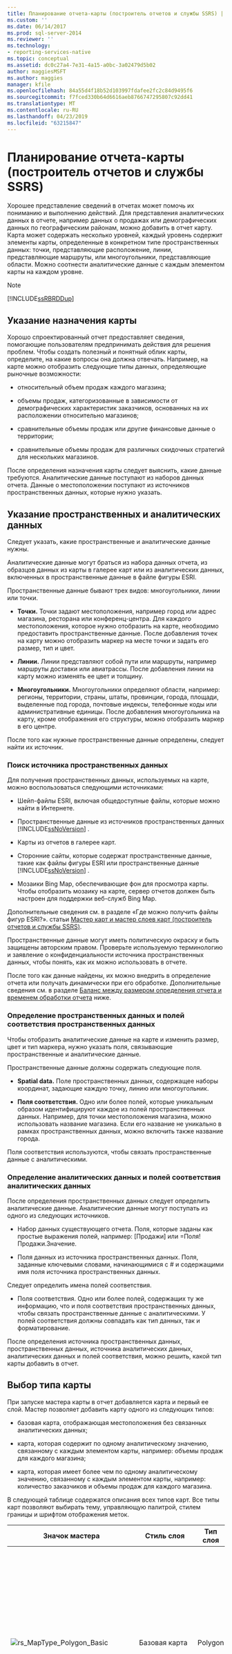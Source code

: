 ```yaml
---
title: Планирование отчета-карты (построитель отчетов и службы SSRS) | Документы Майкрософт
ms.custom: ''
ms.date: 06/14/2017
ms.prod: sql-server-2014
ms.reviewer: ''
ms.technology:
- reporting-services-native
ms.topic: conceptual
ms.assetid: dc0c27a4-7e31-4a15-a0bc-3a02479d5b02
author: maggiesMSFT
ms.author: maggies
manager: kfile
ms.openlocfilehash: 84a55d4f18b52d103997fdafee2fc2c84d9495f6
ms.sourcegitcommit: f7fced330b64d6616aeb8766747295807c92dd41
ms.translationtype: MT
ms.contentlocale: ru-RU
ms.lasthandoff: 04/23/2019
ms.locfileid: "63215847"
---
```

# <a name="plan-a-map-report-report-builder-and-ssrs"></a>Планирование отчета-карты (построитель отчетов и службы SSRS)
  Хорошее представление сведений в отчетах может помочь их пониманию и выполнению действий. Для представления аналитических данных в отчете, например данных о продажах или демографических данных по географическим районам, можно добавить в отчет карту. Карта может содержать несколько уровней, каждый уровень содержит элементы карты, определенные в конкретном типе пространственных данных: точки, представляющие расположение, линии, представляющие маршруты, или многоугольники, представляющие области. Можно соотнести аналитические данные с каждым элементом карты на каждом уровне.  
  
> [!NOTE]  
>  [!INCLUDE[ssRBRDDup](../../includes/ssrbrddup-md.md)]  
  
##  <a name="MapPurpose"></a> Указание назначения карты  
 Хорошо спроектированный отчет предоставляет сведения, помогающие пользователям предпринимать действия для решения проблем. Чтобы создать полезный и понятный облик карты, определите, на какие вопросы она должна отвечать. Например, на карте можно отобразить следующие типы данных, определяющие рыночные возможности:  
  
-   относительный объем продаж каждого магазина;  
  
-   объемы продаж, категоризованные в зависимости от демографических характеристик заказчиков, основанных на их расположении относительно магазинов;  
  
-   сравнительные объемы продаж или другие финансовые данные о территории;  
  
-   сравнительные объемы продаж для различных скидочных стратегий для нескольких магазинов.  
  
 После определения назначения карты следует выяснить, какие данные требуются. Аналитические данные поступают из наборов данных отчета. Данные о местоположении поступают из источников пространственных данных, которые нужно указать.  
  
 
  
##  <a name="Data"></a> Указание пространственных и аналитических данных  
 Следует указать, какие пространственные и аналитические данные нужны.  
  
 Аналитические данные могут браться из набора данных отчета, из образцов данных из карты в галерее карт или из аналитических данных, включенных в пространственные данные в файле фигуры ESRI.  
  
 Пространственные данные бывают трех видов: многоугольники, линии или точки.  
  
-   **Точки.** Точки задают местоположения, например город или адрес магазина, ресторана или конференц-центра. Для каждого местоположения, которое нужно отобразить на карте, необходимо предоставить пространственные данные. После добавления точек на карту можно отобразить маркер на месте точки и задать его размер, тип и цвет.  
  
-   **Линии.** Линии представляют собой пути или маршруты, например маршруты доставки или авиатрассы. После добавления линии на карту можно изменять ее цвет и толщину.  
  
-   **Многоугольники.** Многоугольники определяют области, например: регионы, территории, страны, штаты, провинции, города, площади, выделенные под города, почтовые индексы, телефонные коды или административные единицы. После добавления многоугольника на карту, кроме отображения его структуры, можно отобразить маркер в его центре.  
  
 После того как нужные пространственные данные определены, следует найти их источник.  
  
### <a name="find-a-source-for-spatial-data"></a>Поиск источника пространственных данных  
 Для получения пространственных данных, используемых на карте, можно воспользоваться следующими источниками:  
  
-   Шейп-файлы ESRI, включая общедоступные файлы, которые можно найти в Интернете.  
  
-   Пространственные данные из источников пространственных данных [!INCLUDE[ssNoVersion](../../../includes/ssnoversion-md.md)] .  
  
-   Карты из отчетов в галерее карт.  
  
-   Сторонние сайты, которые содержат пространственные данные, такие как файлы фигуры ESRI или пространственные данные [!INCLUDE[ssNoVersion](../../../includes/ssnoversion-md.md)] .  
  
-   Мозаики Bing Map, обеспечивающие фон для просмотра карты. Чтобы отобразить мозаику на карте, сервер отчетов должен быть настроен для поддержки веб-служб Bing Map.  
  
 Дополнительные сведения см. в разделе «Где можно получить файлы фигур ESRI?». статьи [Мастер карт и мастер слоев карт (построитель отчетов и службы SSRS)](map-wizard-and-map-layer-wizard-report-builder-and-ssrs.md).  
  
 Пространственные данные могут иметь политическую окраску и быть защищены авторским правом. Проверьте используемую терминологию и заявление о конфиденциальности источника пространственных данных, чтобы понять, как их можно использовать в отчете.  
  
 После того как данные найдены, их можно внедрить в определение отчета или получать динамически при его обработке. Дополнительные сведения см. в разделе [Баланс между размером определения отчета и временем обработки отчета](#Embedding) ниже.  
  
### <a name="determine-the-spatial-data-and-the-spatial-data-match-fields"></a>Определение пространственных данных и полей соответствия пространственных данных  
 Чтобы отобразить аналитические данные на карте и изменить размер, цвет и тип маркера, нужно указать поля, связывающие пространственные и аналитические данные.  
  
 Пространственные данные должны содержать следующие поля.  
  
-   **Spatial data.** Поле пространственных данных, содержащее наборы координат, задающие каждую точку, линию или многоугольник.  
  
-   **Поля соответствия.** Одно или более полей, которые уникальным образом идентифицируют каждое из полей пространственных данных. Например, для точки местоположения магазина, можно использовать название магазина. Если его название не уникально в рамках пространственных данных, можно включить также название города.  
  
 Поля соответствия используются, чтобы связать пространственные данные с аналитическими.  
  
### <a name="determine-the-analytical-data-and-the-analytical-data-match-fields"></a>Определение аналитических данных и полей соответствия аналитических данных  
 После определения пространственных данных следует определить аналитические данные. Аналитические данные могут поступать из одного из следующих источников.  
  
-   Набор данных существующего отчета. Поля, которые заданы как простые выражения полей, например: [Продажи] или =Поля!Продажи.Значение.  
  
-   Поля данных из источника пространственных данных. Поля, заданные ключевыми словами, начинающимися с # и содержащими имя поля источника пространственных данных.  
  
 Следует определить имена полей соответствия.  
  
-   Поля соответствия. Одно или более полей, содержащих ту же информацию, что и поля соответствия пространственных данных, чтобы связать пространственные данные с аналитическими. У полей соответствия должны совпадать как тип данных, так и форматирование.  
  
 После определения источника пространственных данных, пространственных данных, источника аналитических данных, аналитических данных и полей соответствия, можно решить, какой тип карты добавить в отчет.  
  

  
##  <a name="MapType"></a> Выбор типа карты  
 При запуске мастера карты в отчет добавляется карта и первый ее слой. Мастер позволяет добавить карту одного из следующих типов:  
  
-   базовая карта, отображающая местоположения без связанных аналитических данных;  
  
-   карта, которая содержит по одному аналитическому значению, связанному с каждым элементом карты, например: объемы продаж для каждого магазина;  
  
-   карта, которая имеет более чем по одному аналитическому значению, связанному с каждым элементом карты, например: количество заказчиков и объемы продаж для каждого магазина.  
  
 В следующей таблице содержатся описания всех типов карт. Все типы карт позволяют выбирать тему, управляющую палитрой, стилем границы и шрифтом отображения меток.  
  
|Значок мастера|Стиль слоя|Тип слоя|Описание и параметры|  
|-----------------|-----------------|----------------|-----------------------------|  
|![rs_MapType_Polygon_Basic](../media/rs-maptype-polygon-basic.gif "rs_MapType_Polygon_Basic")|Базовая карта|Polygon|Карта, содержащая только области, например территории продаж.<br /><br /> Параметры: Цвет изменяется согласно палитре или используется отдельный цвет. Палитра — это стандартный набор цветов. Если использованы все цвета палитры, начинают использоваться оттенки цветов.|  
|![rs_MapType_Polygon_ColorAnalytical](../media/rs-maptype-polygon-coloranalytical.gif "rs_MapType_Polygon_ColorAnalytical")|Цветная аналитическая карта|Polygon|Карта, которая отображает аналитические данные путем изменения цвета, например данные о продажах по области.|  
|![rs_MapType_Polygon_Bubble](../media/rs-maptype-polygon-bubble.gif "rs_MapType_Polygon_Bubble")|Пузырьковая карта|Polygon|Карта, которая отображает аналитические данные путем изменения размера пузырьков в центре областей, например данные о продажах по области.<br /><br /> Параметры: Изменяется цвет областей в зависимости от второго аналитического поля и задаются цветовые правила.|  
|![rs_MapType_Line_Basic](../media/rs-maptype-line-basic.gif "rs_MapType_Line_Basic")|Базовая карта линий|Линия|Карта, отображающая только линии, например маршруты доставки.<br /><br /> Параметры: Цвет изменяется согласно палитре или используется отдельный цвет.|  
|![rs_MapType_Line_Analytical](../media/rs-maptype-line-analytical.gif "rs_MapType_Line_Analytical")|Аналитическая карта линий|Линия|Карта, на которой изменяются цвет и толщина линий, например количество доставленных пакетов и метрика своевременности для маршрута.<br /><br /> Параметры: Изменяется Толщина линии от одного аналитического поля, линии различных цветов от второго аналитического поля и задаются цветовые правила.|  
|![rs_MapType_Marker_Basic](../media/rs-maptype-marker-basic.gif "rs_MapType_Marker_Basic")|Базовая карта с отметками|Точка|Карта, отображающая маркер для каждого местоположения, например города.<br /><br /> Параметры: Цвет изменяется согласно палитре или используется отдельный цвет и изменяется стиль маркера.|  
|![rs_MapType_Marker_Bubble](../media/rs-maptype-marker-bubble.gif "rs_MapType_Marker_Bubble")|Пузырьковая карта с отметками|Точка|Карта, отображающая пузырек для каждого местоположения, причем размер пузырька зависит от аналитического поля данных, например данных о продажах по городу.<br /><br /> Параметры: Изменяется цвет пузырьков от второго аналитического поля и задаются цветовые правила.|  
|![rs_MapType_Marker_Analytical](../media/rs-maptype-marker-analytical.gif "rs_MapType_Marker_Analytical")|Аналитическая карта с отметками|Точка|Карта, отображающая маркер для каждого местоположения, причем его цвет, размер и тип зависят от аналитических данных, например наиболее продаваемых продуктов, диапазона прибылей и скидочной политики.<br /><br /> Параметры: Варьировать тип маркера от одного аналитического поля, изменяться размер маркера, другого поля, цвет маркера от третьего аналитического поля зависит от и задаются цветовые правила.|  
  
 После добавления карты с помощью мастера карт можно создать дополнительные уровни или изменить параметры для уровней с помощью мастера уровней карты. Дополнительные сведения о мастере см. в разделе [Мастер карт и мастер слоев карт (построитель отчетов и службы SSRS)](map-wizard-and-map-layer-wizard-report-builder-and-ssrs.md).  
  
 Можно настроить отображение или параметры данных для каждого слоя в отдельности. Дополнительные сведения о настройке карты после запуска мастера см. в разделе [Настройка данных и отображения карты или слоя карты &#40;построитель отчетов и службы SSRS&#41;](customize-the-data-and-display-of-a-map-or-map-layer-report-builder-and-ssrs.md).  
  
 
  
##  <a name="Legend"></a> Планирование условных обозначений  
 Чтобы помочь пользователям интерпретировать карту, можно добавить разнообразные условные обозначения, цветовую шкалу и шкалу расстояний. При конструировании карты спланируйте, где должны отображаться условные обозначения. Можно задать следующие сведения для всех условных обозначений.  
  
-   **Расположение условных обозначений.** Например, условные обозначения могут располагаться внутри или вне области просмотра, а также в 12 дискретных местоположениях относительно области просмотра.  
  
-   **Стили условных обозначений**. Например, можно указать стиль шрифта, стиль границы, линию разделителя и свойства заливки.  
  
-   **Заголовок условных обозначений.** Например, можно задать текст заголовка, и, независимо от этого, задать, отображать ли заголовок условных обозначений или цветовой шкалы.  
  
-   **Макет условных обозначений карты.** Например, условные обозначения карты могут отображаться в высоких или в широких таблицах.  
  
 Содержимое условных обозначений создается автоматически во время обработки отчета на основании параметров правил, заданных для каждого слоя.  
  
 По умолчанию результаты применения всех правил для всех слоев отображаются в первых условных обозначениях. Можно создать несколько условных обозначений, а затем для каждого правила назначить те из них, которые следует использовать для отображения результатов.  
  
 Дополнительные сведения см. в разделах [Изменение параметров отображения многоугольников, линий и точек с помощью правил и аналитических данных (построитель отчетов и службы SSRS)](vary-polygon-line-and-point-display-by-rules-and-analytical-data.md) и [Изменение условных обозначений карты, цветовой шкалы и связанных правил (построитель отчетов и службы SSRS)](change-map-legends-color-scale-and-associated-rules-report-builder-and-ssrs.md).  
  

  
##  <a name="Embedding"></a> Баланс между размером определения отчета и временем обработки отчета  
 Чтобы сконструировать хороший отчет с картами, следует сбалансировать параметры, управляющие производительностью отчета и размером определения отчета. Элементы карты, основанные на пространственных данных или мозаиках Bing map, могут быть статическими и внедренными в определение отчета или динамическими и создаваться каждый раз при обработке отчета. Рекомендуется оценить издержки, связанные со статическим или динамическим доступом к данным карты и найти баланс, удовлетворительно работающий при всех обстоятельствах. При принятии решения учитывайте следующие данные.  
  
-   Внедренные элементы карты могут значительно увеличить размер определения отчета, но сокращают время, необходимое для отображения карты в отчете. Сервер отчетов может иметь ограничения по размеру, которые нужно учитывать.  
  
-   Определение отчета задает ограничения на число точек пространственных данных, которые могут быть обработаны, и отдельное значение, которое задает количество элементов карты, которое можно включить в определение отчета.  
  
-   Динамические элементы карты сокращают размер определения отчета, но удлиняют время, необходимое для обработки и подготовки карты к просмотру.  
  
-   Если источник пространственных данных расположен на локальном компьютере, элементы карты всегда внедряются в определение отчета. Это включает пространственные данные из галереи карт и локальные файлы фигур ESRI.  
  
 Чтобы использовать динамические пространственные данные, следует расположить источник пространственных данных на сервере отчетов. Если отчет конструируется в среде [!INCLUDE[ssBIDevStudioFull](../../includes/ssbidevstudiofull-md.md)], источники пространственных данных могут быть добавлены в проект и опубликованы на сервере отчетов вместе с определением отчета. Если же для создания отчета используется построитель отчетов, следует сперва передать пространственные данные на сервер отчетов, а затем в мастере или в свойствах слоя указать источник пространственных данных для слоя карты.  
  

  
## <a name="see-also"></a>См. также  
 [Настройка данных и отображения карты или слоя карты (построитель отчетов и службы SSRS)](customize-the-data-and-display-of-a-map-or-map-layer-report-builder-and-ssrs.md)   
 [Учебник. Отчет-карта (построитель отчетов)](../tutorial-map-report-report-builder.md)   
 [Карты (построитель отчетов и службы SSRS)](maps-report-builder-and-ssrs.md)   
 [Устранение неполадок в отчетах: отчеты-карты (построитель отчетов и службы SSRS)](troubleshoot-reports-map-reports-report-builder-and-ssrs.md).  
  
  
